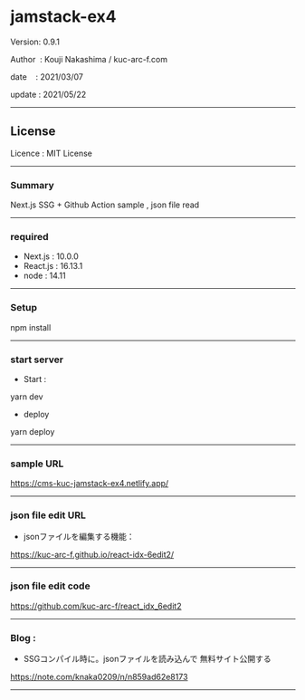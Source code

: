 # jamstack-ex4

 Version: 0.9.1

 Author  : Kouji Nakashima / kuc-arc-f.com

 date    : 2021/03/07

 update  : 2021/05/22

***
## License
Licence : MIT License

***
### Summary

Next.js SSG + Github Action sample , json file read

***
### required

* Next.js : 10.0.0
* React.js : 16.13.1
* node : 14.11

***
### Setup

npm install

***
### start server
* Start :

yarn dev

* deploy

yarn deploy


***
### sample URL
https://cms-kuc-jamstack-ex4.netlify.app/

***
### json file edit URL

* jsonファイルを編集する機能：

https://kuc-arc-f.github.io/react-idx-6edit2/


***
### json file edit code

https://github.com/kuc-arc-f/react_idx_6edit2

***
### Blog : 

* SSGコンパイル時に。jsonファイルを読み込んで 無料サイト公開する

https://note.com/knaka0209/n/n859ad62e8173

***

